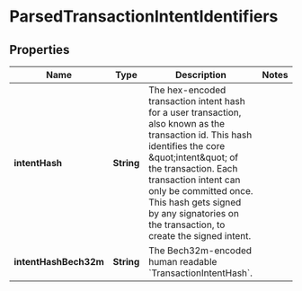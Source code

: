 

# ParsedTransactionIntentIdentifiers


## Properties

| Name | Type | Description | Notes |
|------------ | ------------- | ------------- | -------------|
|**intentHash** | **String** | The hex-encoded transaction intent hash for a user transaction, also known as the transaction id. This hash identifies the core \&quot;intent\&quot; of the transaction. Each transaction intent can only be committed once. This hash gets signed by any signatories on the transaction, to create the signed intent.  |  |
|**intentHashBech32m** | **String** | The Bech32m-encoded human readable &#x60;TransactionIntentHash&#x60;. |  |



